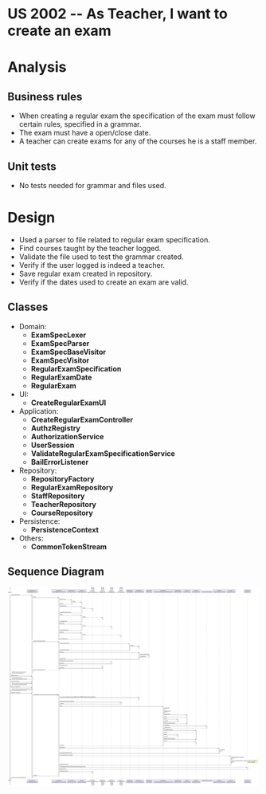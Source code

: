 US 2002 -- As Teacher, I want to create an exam
==============================

# Analysis

## Business rules

- When creating a regular exam the specification of the exam must follow certain rules, specified in a grammar.
- The exam must have a open/close date.
- A teacher can create exams for any of the courses he is a staff member.

## Unit tests

- No tests needed for grammar and files used.

# Design

- Used a parser to file related to regular exam specification.
- Find courses taught by the teacher logged.
- Validate the file used to test the grammar created.
- Verify if the user logged is indeed a teacher.
- Save regular exam created in repository.
- Verify if the dates used to create an exam are valid.

## Classes

- Domain:
    + **ExamSpecLexer**
    + **ExamSpecParser**
    + **ExamSpecBaseVisitor**
    + **ExamSpecVisitor**
    + **RegularExamSpecification**
    + **RegularExamDate**
    + **RegularExam**
- UI:
    + **CreateRegularExamUI**
- Application:
    + **CreateRegularExamController**
    + **AuthzRegistry**
    + **AuthorizationService**
    + **UserSession**
    + **ValidateRegularExamSpecificationService**
    + **BailErrorListener**
- Repository:
    + **RepositoryFactory**
    + **RegularExamRepository**
    + **StaffRepository**
    + **TeacherRepository**
    + **CourseRepository**
- Persistence:
    + **PersistenceContext**
- Others:
  + **CommonTokenStream**


## Sequence Diagram

![diagram](./createRegularExamSD.svg)

